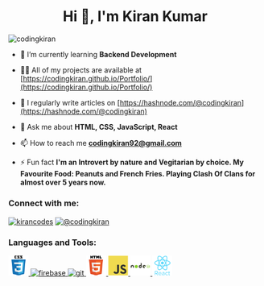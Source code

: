 <h1 align="center">Hi 👋, I'm Kiran Kumar</h1>


<p align="left"> <img src="https://komarev.com/ghpvc/?username=codingkiran&label=Profile%20views&color=0e75b6&style=flat" alt="codingkiran" /> </p>

- 🌱 I’m currently learning **Backend Development**

- 👨‍💻 All of my projects are available at [https://codingkiran.github.io/Portfolio/](https://codingkiran.github.io/Portfolio/)

- 📝 I regularly write articles on [https://hashnode.com/@codingkiran](https://hashnode.com/@codingkiran)

- 💬 Ask me about **HTML, CSS, JavaScript, React**

- 📫 How to reach me **codingkiran92@gmail.com**
<!-- 
- 📄 Know about my experiences [https://www.notion.so/Resume-9badc72a3bc84af08a26d5da2b5a8d58](https://www.notion.so/Resume-9badc72a3bc84af08a26d5da2b5a8d58) -->

- ⚡ Fun fact **I'm an Introvert by nature and Vegitarian by choice. My Favourite Food: Peanuts and French Fries. Playing Clash Of Clans for almost over 5 years now.**

<h3 align="left">Connect with me:</h3>
<p align="left">
<a href="https://twitter.com/kirancodes" target="blank"><img align="center" src="https://raw.githubusercontent.com/rahuldkjain/github-profile-readme-generator/master/src/images/icons/Social/twitter.svg" alt="kirancodes" height="30" width="40" /></a>
<a href="https://hashnode.com/@codingkiran" target="blank"><img align="center" src="https://raw.githubusercontent.com/rahuldkjain/github-profile-readme-generator/master/src/images/icons/Social/hashnode.svg" alt="@codingkiran" height="30" width="40" /></a>
</p>

<h3 align="left">Languages and Tools:</h3>
<p align="left"> <a href="https://www.w3schools.com/css/" target="_blank" rel="noreferrer"> <img src="https://raw.githubusercontent.com/devicons/devicon/master/icons/css3/css3-original-wordmark.svg" alt="css3" width="40" height="40"/> </a> <a href="https://firebase.google.com/" target="_blank" rel="noreferrer"> <img src="https://www.vectorlogo.zone/logos/firebase/firebase-icon.svg" alt="firebase" width="40" height="40"/> </a> <a href="https://git-scm.com/" target="_blank" rel="noreferrer"> <img src="https://www.vectorlogo.zone/logos/git-scm/git-scm-icon.svg" alt="git" width="40" height="40"/> </a> <a href="https://www.w3.org/html/" target="_blank" rel="noreferrer"> <img src="https://raw.githubusercontent.com/devicons/devicon/master/icons/html5/html5-original-wordmark.svg" alt="html5" width="40" height="40"/> </a> <a href="https://developer.mozilla.org/en-US/docs/Web/JavaScript" target="_blank" rel="noreferrer"> <img src="https://raw.githubusercontent.com/devicons/devicon/master/icons/javascript/javascript-original.svg" alt="javascript" width="40" height="40"/> </a> <a href="https://nodejs.org" target="_blank" rel="noreferrer"> <img src="https://raw.githubusercontent.com/devicons/devicon/master/icons/nodejs/nodejs-original-wordmark.svg" alt="nodejs" width="40" height="40"/> </a> <a href="https://reactjs.org/" target="_blank" rel="noreferrer"> <img src="https://raw.githubusercontent.com/devicons/devicon/master/icons/react/react-original-wordmark.svg" alt="react" width="40" height="40"/> </a> </p>
